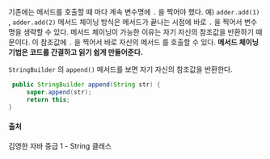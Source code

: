 기존에는 메서드를 호출할 때 마다 계속 변수명에 `.` 을 찍어야 했다. 예) `adder.add(1)` , `adder.add(2)`
메서드 체이닝 방식은 메서드가 끝나는 시점에 바로 `.` 을 찍어서 변수명을 생략할 수 있다.
메서드 체이닝이 가능한 이유는 자기 자신의 참조값을 반환하기 때문이다. 이 참조값에 `.` 을 찍어서 바로 자신의 메서드 를 호출할 수 있다.
**메서드 체이닝 기법은 코드를 간결하고 읽기 쉽게 만들어준다.**


`StringBuilder` 의 `append()` 메서드를 보면 자기 자신의 참조값을 반환한다. 

```java
 public StringBuilder append(String str) {
     super.append(str);
     return this;
}
```


#### 출처
김영한 자바 중급 1 - String 클래스